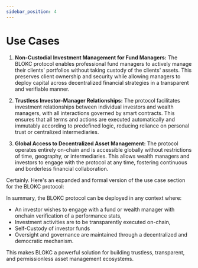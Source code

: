 ```yaml
---
sidebar_position: 4   
---
```

# Use Cases

1. **Non-Custodial Investment Management for Fund Managers:**
   The BLOKC protocol enables professional fund managers to actively manage their clients' portfolios without taking custody of the clients' assets. This preserves client ownership and security while allowing managers to deploy capital across decentralized financial strategies in a transparent and verifiable manner.

2. **Trustless Investor–Manager Relationships:**
   The protocol facilitates investment relationships between individual investors and wealth managers, with all interactions governed by smart contracts. This ensures that all terms and actions are executed automatically and immutably according to predefined logic, reducing reliance on personal trust or centralized intermediaries.

3. **Global Access to Decentralized Asset Management:**
   The protocol operates entirely on-chain and is accessible globally without restrictions of time, geography, or intermediaries. This allows wealth managers and investors to engage with the protocol at any time, fostering continuous and borderless financial collaboration.

Certainly. Here's an expanded and formal version of the use case section for the BLOKC protocol:

In summary, the BLOKC protocol can be deployed in any context where:

* An investor wishes to engage with a fund or wealth manager with onchain verification of a performance stats,
* Investment activities are to be transparently executed on-chain,
* Self-Custody of investor funds 
* Oversight and governance are maintained through a decentralized and democratic mechanism.

This makes BLOKC a powerful solution for building trustless, transparent, and permissionless asset management ecosystems.


